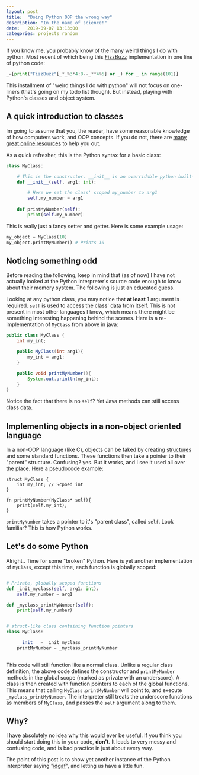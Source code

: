 ```yaml
---
layout: post
title:  "Doing Python OOP the wrong way"
description: "In the name of science!"
date:   2019-09-07 13:13:00
categories: projects random
---
```


If you know me, you probably know of the many weird things I do with python. Most recent of which being this [FizzBuzz](https://en.wikipedia.org/wiki/Fizz_buzz) implementation in one line of python code:
```python
_=[print("FizzBuzz"[_*_%3*4:8--_**4%5] or _) for _ in range(101)]
```

This installment of "weird things I do with python" will not focus on one-liners (that's going on my todo list though). But instead, playing with Python's classes and object system.

## A quick introduction to classes
Im going to assume that you, the reader, have some reasonable knowledge of how computers work, and OOP concepts. If you do not, there are [many great online resources](https://medium.com/swlh/5-free-object-oriented-programming-online-courses-for-programmers-156afd0a3a73) to help you out.

As a quick refresher, this is the Python syntax for a basic class:
```python
class MyClass:

    # This is the constructor. __init__ is an overridable python built-in
    def __init__(self, arg1: int):

        # Here we set the class' scoped my_number to arg1
        self.my_number = arg1
    
    def printMyNumber(self):
        print(self.my_number)
```

This is really just a fancy setter and getter. Here is some example usage:
```python
my_object = MyClass(10)
my_object.printMyNumber() # Prints 10
```

## Noticing something odd
Before reading the following, keep in mind that (as of now) I have not actually looked at the Python interpreter's source code enough to know about their memory system. The following is just an educated guess.

Looking at any python class, you may notice that **at least** 1 argument is required. `self` is used to access the class' data from itself. This is not present in most other languages I know, which means there might be something interesting happening behind the scenes. Here is a re-implementation of `MyClass` from above in java:
```java
public class MyClass {
    int my_int;

    public MyClass(int arg1){
        my_int = arg1;
    }

    public void printMyNumber(){
        System.out.println(my_int);
    }
}
```

Notice the fact that there is no `self`? Yet Java methods can still access class data.

## Implementing objects in a non-object oriented language
In a non-OOP language (like C), objects can be faked by creating [structures](https://en.wikipedia.org/wiki/Struct_(C_programming_language)) and some standard functions. These functions then take a pointer to their "parent" structure. Confusing? yes. But it works, and I see it used all over the place. Here a pseudocode example:
```
struct MyClass {
    int my_int; // Scpoed int
}

fn printMyNumber(MyClass* self){
    print(self.my_int);
}

```

`printMyNumber` takes a pointer to it's "parent class", called `self`. Look familiar? This is how Python works.

## Let's do some Python 
Alright.. Time for some "broken" Python. Here is yet another implementation of `MyClass`, except this time, each function is globally scoped:
```python

# Private, globally scoped functions
def _init_myclass(self, arg1: int):
    self.my_number = arg1

def _myclass_printMyNumber(self):
    print(self.my_number)


# struct-like class containing function pointers
class MyClass:

    __init__ = _init_myclass
    printMyNumber = _myclass_printMyNumber
    
```

This code will still function like a normal class. Unlike a regular class definition, the above code defines the constructor and `printMyNumber` methods in the global scope (marked as private with an underscore). A class is then created with function pointers to each of the global functions. This means that calling `MyClass.printMyNumber` will point to, and execute `_myclass_printMyNumber`. The interpreter still treats the underscore functions as members of `MyClass`, and passes the `self` argument along to them.

## Why?
I have absolutely no idea why this would ever be useful. If you think you should start doing this in your code, **don't**. It leads to very messy and confusing code, and is bad practice in just about every way. 

The point of this post is to show yet another instance of the Python interpreter saying "[idgaf](https://www.urbandictionary.com/define.php?term=idgaf)", and letting us have a little fun.